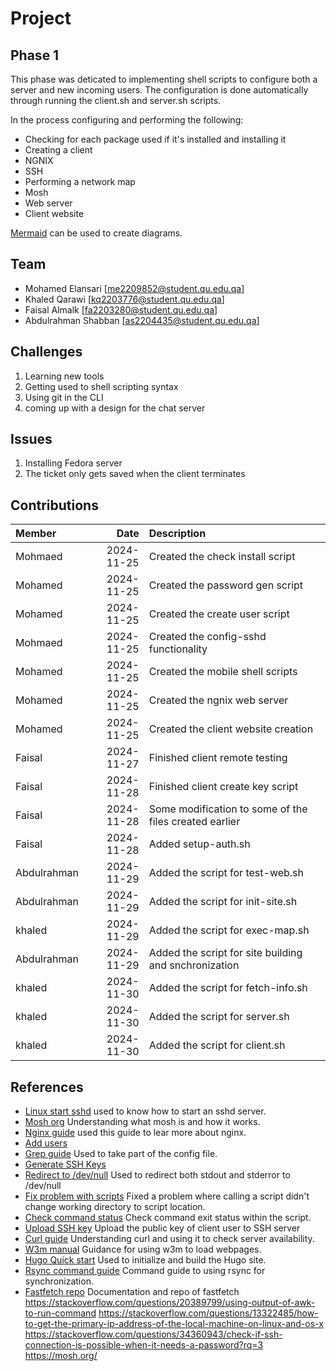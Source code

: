 # Project

## Phase 1

This phase was deticated to implementing shell scripts to configure both a server and new incoming users. The configuration is done automatically through running the client.sh and server.sh scripts. 

In the process configuring and performing the following: 
- Checking for each package used if it's installed and installing it
- Creating a client
- NGNIX
- SSH
- Performing a network map
- Mosh
- Web server
- Client website
 
[Mermaid](https://mermaid.live) can be used to create diagrams.
 
## Team
 
- Mohamed Elansari [me2209852@student.qu.edu.qa]
- Khaled Qarawi [kq2203776@student.qu.edu.qa]
- Faisal Almalk [fa2203280@student.qu.edu.qa]
- Abdulrahman Shabban [as2204435@student.qu.edu.qa]
 
## Challenges
 
1. Learning new tools
2. Getting used to shell scripting syntax
3. Using git in the CLI
4. coming up with a design for the chat server
 
## Issues
 
1. Installing Fedora server
2. The ticket only gets saved when the client terminates
 
## Contributions
 
| Member |       Date | Description |
| :----- | ---------: | :---------- |
| Mohmaed| 2024-11-25 | Created the check install script            |
| Mohamed   | 2024-11-25 |  Created the password gen script           |
| Mohamed   | 2024-11-25 |  Created the create user script         |
| Mohmaed   | 2024-11-25 |  Created the config-sshd functionality           |
| Mohamed   | 2024-11-25 |  Created the mobile shell scripts           |
| Mohamed   | 2024-11-25 |  Created the ngnix web server           |
| Mohamed   | 2024-11-25 |  Created the client website creation           |
| Faisal   | 2024-11-27 |  Finished client remote testing           |
| Faisal   | 2024-11-28 |  Finished client create key script		|
| Faisal   | 2024-11-28 |  Some modification to some of the files created earlier	|
| Faisal   | 2024-11-28 |  Added setup-auth.sh	|
| Abdulrahman | 2024-11-29 | Added the script for test-web.sh |
| Abdulrahman | 2024-11-29 | Added the script for init-site.sh |
| khaled | 2024-11-29 | Added the script for exec-map.sh |
| Abdulrahman | 2024-11-29 | Added the script for site building and snchronization |
| khaled | 2024-11-30 | Added the script for fetch-info.sh |
| khaled | 2024-11-30 | Added the script for server.sh |
| khaled | 2024-11-30 | Added the script for client.sh |






 
## References
 
- [Linux start sshd](https://www.cyberciti.biz/faq/linux-start-sshd-openssh-server-command/) used to know how to start an sshd server.
- [Mosh org](https://mosh.org/) Understanding what mosh is and how it works.
- [Nginx guide](https://nginx.org/en/docs/beginners_guide.html) used this guide to lear more about nginx.
- [Add users](https://linuxize.com/post/how-to-create-users-in-linux-using-the-useradd-command/)
- [Grep guide](https://stackoverflow.com/questions/10358547/how-to-grep-for-contents-after-pattern) Used to take part of the config file.
- [Generate SSH Keys](https://www.unixtutorial.org/how-to-generate-ed25519-ssh-key/)
- [Redirect to /dev/null](https://unix.stackexchange.com/questions/119648/redirecting-to-dev-null) Used to redirect both stdout and stderror to /dev/null
- [Fix problem with scripts](https://askubuntu.com/questions/74780/how-to-execute-a-script-in-a-different-directory-than-the-current-one) Fixed a problem where calling a script didn't change working directory to script location.
- [Check command status](https://askubuntu.com/questions/29370/how-to-check-if-a-command-succeeded) Check command exit status within the script.
- [Upload SSH key](https://stackoverflow.com/questions/18690691/how-to-add-a-ssh-key-to-remote-server) Upload the public key of client user to SSH server
- [Curl guide](https://curl.se/docs/manual.html) Understanding curl and using it to check server availability.
- [W3m manual](https://linux.die.net/man/1/w3m) Guidance for using w3m to load webpages.
- [Hugo Quick start](https://gohugo.io/getting-started/quick-start/) Used to initialize and build the Hugo site.
- [Rsync command guide](https://linuxize.com/post/how-to-use-rsync-for-local-and-remote-data-transfer-and-synchronization/) Command guide to using rsync for synchronization.
- [Fastfetch repo](https://github.com/fastfetch-cli/fastfetch) Documentation and repo of fastfetch
https://stackoverflow.com/questions/20389799/using-output-of-awk-to-run-command
https://stackoverflow.com/questions/13322485/how-to-get-the-primary-ip-address-of-the-local-machine-on-linux-and-os-x
https://stackoverflow.com/questions/34360943/check-if-ssh-connection-is-possible-when-it-needs-a-password?rq=3
https://mosh.org/

